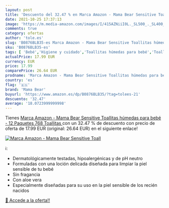 ```yaml
---
layout: post
title: 'Descuento del 32.47 % en Marca Amazon - Mama Bear Sensitive Toall'
date: 2021-10-25 17:37:13
image: 'https://m.media-amazon.com/images/I/415AZNiiI0L._SL500_._SL400_.jpg'
comments: true
category: ofertas
author: 'tole.es'
slug: 'B0876BLB35-es Marca Amazon - Mama Bear Sensitive Toallitas húmedas para...'
sku: 'B0876BLB35-es'
tags: [ 'Bebé','Higiene y cuidado','Toallitas húmedas para bebé','Toallitas y accesorios para bebé','bear','bebé','mama','mama bear', ]
actualPrice: 17.99 EUR
currency: EUR
price: 17.99
comparePrice: 26.64 EUR
prodname: 'Marca Amazon - Mama Bear Sensitive Toallitas húmedas para bebé - 12 Paquetes  768 Toallitas '
country: 'es'
flag: '🇪🇸'
brand: 'Mama Bear'
buyurl: 'https://www.amazon.es/dp/B0876BLB35/?tag=tolees-21'
descuento: '32.47'
average: '18.0723999999998'
---
```


Tienes [Marca Amazon - Mama Bear Sensitive Toallitas húmedas para bebé - 12 Paquetes  768 Toallitas ](https://www.amazon.es/dp/B0876BLB35/?tag=tolees-21) con un 32.47 % de descuento con precio de oferta de 17.99 EUR (original: 26.64 EUR) en el siguiente enlace!

[![Marca Amazon - Mama Bear Sensitive Toall](https://m.media-amazon.com/images/I/415AZNiiI0L._SL500_._SL400_.jpg)](https://www.amazon.es/dp/B0876BLB35/?tag=tolees-21)

ℹ️:

- Dermatológicamente testadas, hipoalergénicas y de pH neutro
- Formuladas con una loción delicada diseñada para limpiar la piel sensible de tu bebé
- Sin fragancia
- Con aloe vera
- Especialmente diseñadas para su uso en la piel sensible de los recién nacidos

[🛒 Accede a la oferta!!](https://www.amazon.es/dp/B0876BLB35/?tag=tolees-21)
